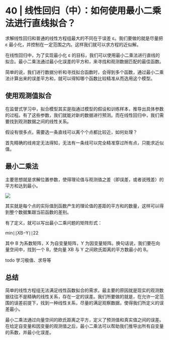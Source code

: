 # 40 | 线性回归（中）：如何使用最小二乘法进行直线拟合？

求解线性回归和普通的线性方程组最大的不同在于误差 ε。我们要做的就是尽量把 ε 最小化，并控制在一定范围之内。这样我们就可以求方程的近似解。

在线性回归中，为了实现最小化 ε 的目标，我们可以使用最小二乘法进行直线的拟合。最小二乘法通过最小化误差的平方和，来寻找和观测数据匹配的最佳函数。

简单的说，我们进行数据分析和寻找拟合函数时，会得到多个函数，通过最小二乘法计算出来的误差平方和，就可以得知哪个函数比较精准从而选用这个模型。

## 使用观测值拟合

在监督式学习中，拟合模型其实是指通过模型的假设和训练样本，推导出具体参数的过程。有了这些参数，我们就能对新的数据进行预测。而在线性回归中，我们需要找到观测数据之间的线性关系。

假设有很多点，需要选一条直线可以离个个点都比较近，如何处理？

首先精确的线肯定无法得知，无法有一条线可以完全精准穿过所有点，只能求近似值。

## 最小二乘法

主要思想就是求解位置参数，使得理论值与观测值之差（即误差，或者说残差）的平方和达到最小。

![](https://static001.geekbang.org/resource/image/82/f8/82c94c629f2cb09dff9a8014186b84f8.png)

其实就是每个点的实际值到函数产生的理论值的差距的平方和的数量，这样可以得到整个数据集跟当前函数的差别。

有了定义，就可以写出最小二乘问题的矩阵形式：

min∣∣XB−Y∣∣22​

其中 B 为系数矩阵，X 为自变量矩阵，Y 为因变量矩阵。换句话说，我们要在向量空间中，找到一个 B，使向量 XB 与 Y 之间欧氏距离的平方数最小的 B。

todo 学习极值、求导等

## 总结

简单的线性方程组无法满足线性函数拟合的需求，最主要的原因就是现实的观测数据往往不是精确的线性关系，存在一定的误差。我们所要做的就是，在允许一定范围的误差前提下，找到一种线性关系，尽量的满足观察数据，使得我们所定义的误差最小。

最小二乘法通过向量空间的欧氏距离之平方，定义了预测值和真实值之间的误差。在给定自变量和因变量的观测值之后，最小二乘法可以帮助我们推导出所有自变量的系数，并最小化误差。
